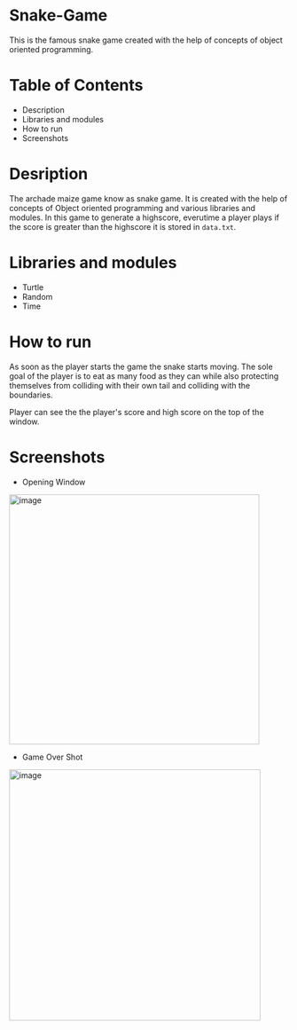 # Snake-Game

This is the famous snake game created with the help of concepts of object oriented programming.

# Table of Contents
* Description
* Libraries and modules
* How to run
* Screenshots

# Desription

The archade maize game know as snake game. It is created with the help of concepts of Object oriented programming and various libraries and modules. In this game to generate a highscore, everutime a player plays if the score is greater than the highscore it is stored in `data.txt`.

# Libraries and modules
* Turtle 
* Random
* Time


# How to run 

As soon as the player starts the game the snake starts moving. The sole goal of the player is to eat as many food as they can while also protecting themselves from colliding with their own tail and colliding with the boundaries.

Player can see the the player's score and high score on the top of the window.

# Screenshots

* Opening Window

<img width="451" alt="image" src="https://user-images.githubusercontent.com/103064401/187721813-f8428013-dc8c-4d6b-93ca-d31e2a21697b.png">

* Game Over Shot

<img width="453" alt="image" src="https://user-images.githubusercontent.com/103064401/187723386-ef1a0cb5-5059-4340-a681-92cc6c35d976.png">


